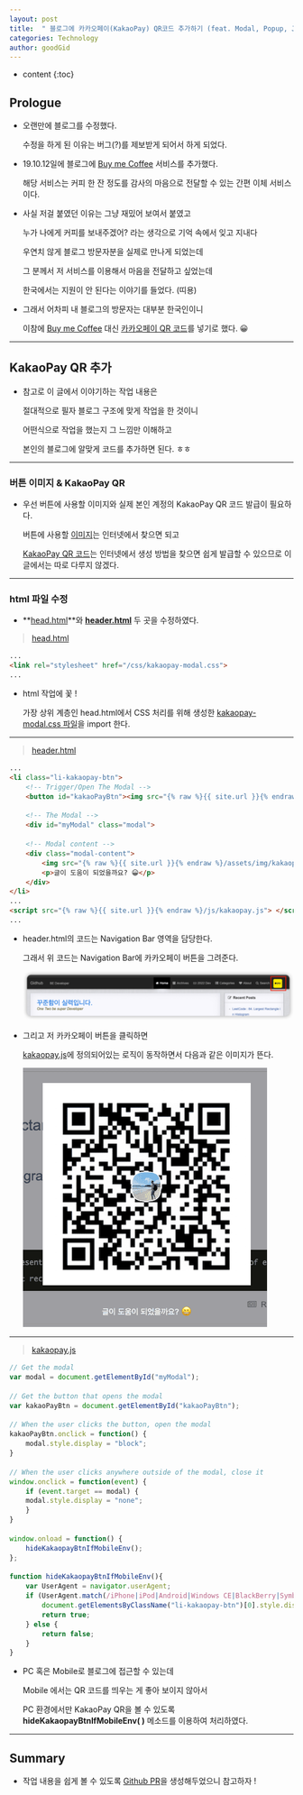 ```yaml
---
layout: post
title:  " 블로그에 카카오페이(KakaoPay) QR코드 추가하기 (feat. Modal, Popup, Jekyll) "
categories: Technology
author: goodGid
---
```

* content
{:toc}

## Prologue

* 오랜만에 블로그를 수정했다.

  수정을 하게 된 이유는 버그(?)를 제보받게 되어서 하게 되었다.

* 19.10.12일에 블로그에 [Buy me Coffee](https://bit.ly/3Kvtdxw) 서비스를 추가했다.

  해당 서비스는 커피 한 잔 정도를 감사의 마음으로 전달할 수 있는 간편 이체 서비스이다.

* 사실 저걸 붙였던 이유는 그냥 재밌어 보여서 붙였고

  누가 나에게 커피를 보내주겠어? 라는 생각으로 기억 속에서 잊고 지내다

  우연치 않게 블로그 방문자분을 실제로 만나게 되었는데

  그 분께서 저 서비스를 이용해서 마음을 전달하고 싶었는데 
  
  한국에서는 지원이 안 된다는 이야기를 들었다. (띠용)

* 그래서 어차피 내 블로그의 방문자는 대부분 한국인이니

  이참에 [Buy me Coffee](https://www.buymeacoffee.com/equEhZO) 대신 [카카오페이 QR 코드](https://github.com/goodGid/goodGid.github.io/pull/2/files)를 넣기로 했다. 😀



---

## KakaoPay QR 추가

* 참고로 이 글에서 이야기하는 작업 내용은

  절대적으로 필자 블로그 구조에 맞게 작업을 한 것이니

  어떤식으로 작업을 했는지 그 느낌만 이해하고

  본인의 블로그에 알맞게 코드를 추가하면 된다. ㅎㅎ

---

### 버튼 이미지 & KakaoPay QR

* 우선 버튼에 사용할 이미지와 실제 본인 계정의 KakaoPay QR 코드 발급이 필요하다.

  버튼에 사용할 [이미지](https://github.com/goodGid/goodGid.github.io/blob/master/assets/img/kakaopay/kakaopay_logo.png)는 인터넷에서 찾으면 되고

  [KakaoPay QR 코드](https://github.com/goodGid/goodGid.github.io/blob/master/assets/img/kakaopay/kakaopay_qr.png)는 인터넷에서 생성 방법을 찾으면 쉽게 발급할 수 있으므로 이 글에서는 따로 다루지 않겠다.

---

### html 파일 수정

* **[head.html](https://github.com/goodGid/goodGid.github.io/blob/master/_includes/head.html)**와 **[header.html](https://github.com/goodGid/goodGid.github.io/blob/master/_includes/header.html)** 두 곳을 수정하였다.

> [head.html](https://github.com/goodGid/goodGid.github.io/blob/master/_includes/head.html)

``` html
...
<link rel="stylesheet" href="/css/kakaopay-modal.css">
...
```

* html 작업에 꽃 ! 

  가장 상위 계층인 head.html에서 CSS 처리를 위해 생성한 [kakaopay-modal.css 파일](https://github.com/goodGid/goodGid.github.io/blob/master/css/kakaopay-modal.css)을 import 한다.

---

> [header.html](https://github.com/goodGid/goodGid.github.io/blob/master/_includes/header.html)

``` html
...
<li class="li-kakaopay-btn">
    <!-- Trigger/Open The Modal -->
    <button id="kakaoPayBtn"><img src="{% raw %}{{ site.url }}{% endraw %}/assets/img/kakaopay/kakaopay_logo.png"></button>

    <!-- The Modal -->
    <div id="myModal" class="modal">

    <!-- Modal content -->
    <div class="modal-content">
        <img src="{% raw %}{{ site.url }}{% endraw %}/assets/img/kakaopay/kakaopay_qr.png" class="kakaopay-qr-img">
        <p>글이 도움이 되었을까요? 😀</p>
    </div>
</li>
...
<script src="{% raw %}{{ site.url }}{% endraw %}/js/kakaopay.js"> </script> 
...
```

* header.html의 코드는 Navigation Bar 영역을 담당한다.

  그래서 위 코드는 Navigation Bar에 카카오페이 버튼을 그려준다.

  ![](/assets/img/tech/KakaoPay-QR-Code_1.png)


* 그리고 저 카카오페이 버튼을 클릭하면 

  [kakaopay.js](https://github.com/goodGid/goodGid.github.io/blob/master/js/kakaopay.js)에 정의되어있는 로직이 동작하면서 다음과 같은 이미지가 뜬다.

  ![](/assets/img/tech/KakaoPay-QR-Code_2.png)

---

> [kakaopay.js](https://github.com/goodGid/goodGid.github.io/blob/master/js/kakaopay.js)

``` js
// Get the modal
var modal = document.getElementById("myModal");

// Get the button that opens the modal
var kakaoPayBtn = document.getElementById("kakaoPayBtn");

// When the user clicks the button, open the modal 
kakaoPayBtn.onclick = function() {
    modal.style.display = "block";
}

// When the user clicks anywhere outside of the modal, close it
window.onclick = function(event) {
    if (event.target == modal) {
    modal.style.display = "none";
    }
}

window.onload = function() {
    hideKakaopayBtnIfMobileEnv();
};

function hideKakaopayBtnIfMobileEnv(){
    var UserAgent = navigator.userAgent;
    if (UserAgent.match(/iPhone|iPod|Android|Windows CE|BlackBerry|Symbian|Windows Phone|webOS|Opera Mini|Opera Mobi|POLARIS|IEMobile|lgtelecom|nokia|SonyEricsson/i) != null || UserAgent.match(/LG|SAMSUNG|Samsung/) != null){
        document.getElementsByClassName("li-kakaopay-btn")[0].style.display = 'none'
        return true;
    } else {
        return false;
    }
}
```

* PC 혹은 Mobile로 블로그에 접근할 수 있는데

  Mobile 에서는 QR 코드를 띄우는 게 좋아 보이지 않아서

  PC 환경에서만 KakaoPay QR을 볼 수 있도록 **hideKakaopayBtnIfMobileEnv( )** 메소드를 이용하여 처리하였다.

---

## Summary

* 작업 내용을 쉽게 볼 수 있도록 [Github PR](https://github.com/goodGid/goodGid.github.io/pull/2)을 생성해두었으니 참고하자 !